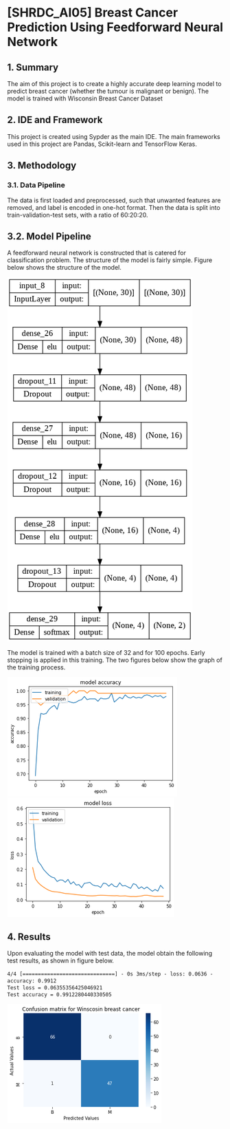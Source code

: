 # [SHRDC_AI05] Breast Cancer Prediction Using Feedforward Neural Network

## 1. Summary
The aim of this project is to create a highly accurate deep learning model to predict breast cancer (whether the tumour is malignant or benign). The model is trained with Wisconsin Breast Cancer Dataset

## 2. IDE and Framework
This project is created using Sypder as the main IDE. The main frameworks used in this project are Pandas, Scikit-learn and TensorFlow Keras.

## 3. Methodology
### 3.1. Data Pipeline
The data is first loaded and preprocessed, such that unwanted features are removed, and label is encoded in one-hot format. Then the data is split into train-validation-test sets, with a ratio of 60:20:20.

## 3.2. Model Pipeline
A feedforward neural network is constructed that is catered for classification problem. The structure of the model is fairly simple. Figure below shows the structure of the model.

![alt text](http://github.com/aplatyps/shrdc_ai05_bc/blob/main/img/model.png)

The model is trained with a batch size of 32 and for 100 epochs. Early stopping is applied in this training. The two figures below show the graph of the training process.

![alt text](http://github.com/aplatyps/shrdc_ai05_bc/blob/main/img/accuracy.png)
![alt text](http://github.com/aplatyps/shrdc_ai05_bc/blob/main/img/loss.png)

## 4. Results
Upon evaluating the model with test data, the model obtain the following test results, as shown in figure below.
~~~
4/4 [==============================] - 0s 3ms/step - loss: 0.0636 - accuracy: 0.9912
Test loss = 0.06355356425046921
Test accuracy = 0.9912280440330505
~~~

![alt text](http://github.com/aplatyps/shrdc_ai05_bc/blob/main/img/confusion_matrix.png)
